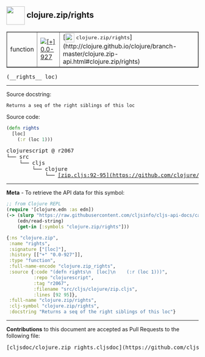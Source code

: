 ## <img width="48px" valign="middle" src="http://i.imgur.com/Hi20huC.png"> clojure.zip/rights

 <table border="1">
<tr>

<td>function</td>
<td><a href="https://github.com/cljsinfo/cljs-api-docs/tree/0.0-927"><img valign="middle" alt="[+] 0.0-927" src="https://img.shields.io/badge/+-0.0--927-lightgrey.svg"></a> </td>
<td>
[<img height="24px" valign="middle" src="http://i.imgur.com/1GjPKvB.png"> <samp>clojure.zip/rights</samp>](http://clojure.github.io/clojure/branch-master/clojure.zip-api.html#clojure.zip/rights)
</td>
</tr>
</table>

 <samp>
(__rights__ loc)<br>
</samp>

---




Source docstring:

```
Returns a seq of the right siblings of this loc
```

Source code:

```clj
(defn rights
  [loc]
    (:r (loc 1)))
```

 <pre>
clojurescript @ r2067
└── src
    └── cljs
        └── clojure
            └── <ins>[zip.cljs:92-95](https://github.com/clojure/clojurescript/blob/r2067/src/cljs/clojure/zip.cljs#L92-L95)</ins>
</pre>


---

__Meta__ - To retrieve the API data for this symbol:

```clj
;; from Clojure REPL
(require '[clojure.edn :as edn])
(-> (slurp "https://raw.githubusercontent.com/cljsinfo/cljs-api-docs/catalog/cljs-api.edn")
    (edn/read-string)
    (get-in [:symbols "clojure.zip/rights"]))
```

```clj
{:ns "clojure.zip",
 :name "rights",
 :signature ["[loc]"],
 :history [["+" "0.0-927"]],
 :type "function",
 :full-name-encode "clojure.zip_rights",
 :source {:code "(defn rights\n  [loc]\n    (:r (loc 1)))",
          :repo "clojurescript",
          :tag "r2067",
          :filename "src/cljs/clojure/zip.cljs",
          :lines [92 95]},
 :full-name "clojure.zip/rights",
 :clj-symbol "clojure.zip/rights",
 :docstring "Returns a seq of the right siblings of this loc"}

```

---

__Contributions__ to this document are accepted as Pull Requests to the following file:

 <pre>
[cljsdoc/clojure.zip_rights.cljsdoc](https://github.com/cljsinfo/cljs-api-docs/blob/master/cljsdoc/clojure.zip_rights.cljsdoc)
</pre>

